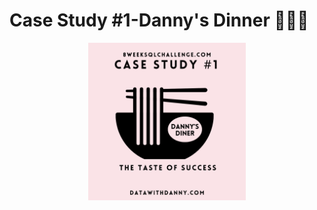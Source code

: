 # Case Study #1-Danny's Dinner 👨🏻‍🍳

<div align="center">
<img src="SQL_Challenge_pic_1.png" width="50%">
</div>




